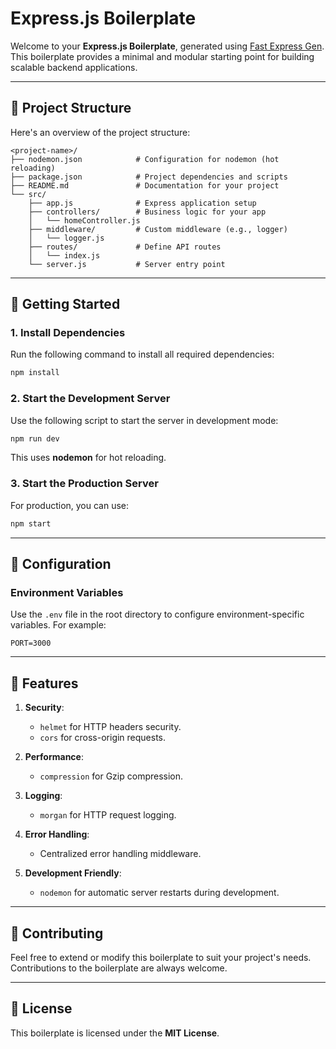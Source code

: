 # Express.js Boilerplate

Welcome to your **Express.js Boilerplate**, generated using [Fast Express Gen](https://www.npmjs.com/package/fast-express-gen). This boilerplate provides a minimal and modular starting point for building scalable backend applications.

---

## 📂 Project Structure

Here's an overview of the project structure:

```
<project-name>/
├── nodemon.json            # Configuration for nodemon (hot reloading)
├── package.json            # Project dependencies and scripts
├── README.md               # Documentation for your project
└── src/
    ├── app.js              # Express application setup
    ├── controllers/        # Business logic for your app
    │   └── homeController.js
    ├── middleware/         # Custom middleware (e.g., logger)
    │   └── logger.js
    ├── routes/             # Define API routes
    │   └── index.js
    └── server.js           # Server entry point
```

---

## 🚀 Getting Started

### 1. Install Dependencies
Run the following command to install all required dependencies:
```bash
npm install
```

### 2. Start the Development Server
Use the following script to start the server in development mode:
```bash
npm run dev
```

This uses **nodemon** for hot reloading.

### 3. Start the Production Server
For production, you can use:
```bash
npm start
```

---

## 🔧 Configuration

### Environment Variables
Use the `.env` file in the root directory to configure environment-specific variables. For example:
```
PORT=3000
```

---

## 🌟 Features

1. **Security**:
   - `helmet` for HTTP headers security.
   - `cors` for cross-origin requests.

2. **Performance**:
   - `compression` for Gzip compression.

3. **Logging**:
   - `morgan` for HTTP request logging.

4. **Error Handling**:
   - Centralized error handling middleware.

5. **Development Friendly**:
   - `nodemon` for automatic server restarts during development.

---

## 🤝 Contributing

Feel free to extend or modify this boilerplate to suit your project's needs. Contributions to the boilerplate are always welcome.

---

## 📝 License

This boilerplate is licensed under the **MIT License**.